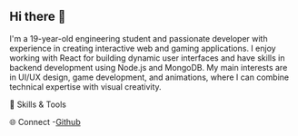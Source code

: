 ## Hi there 👋

I'm a 19-year-old engineering student and passionate developer with experience in creating interactive web and gaming applications. I enjoy working with React for building dynamic user interfaces and have skills in backend development using Node.js and MongoDB. My main interests are in UI/UX design, game development, and animations, where I can combine technical expertise with visual creativity.

🔧 Skills & Tools

🌐 Connect
-[Github](www.cosmin-marian.vercel.app)
